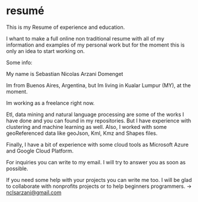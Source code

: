 # resumé
This is my Resume of experience and education.

I whant to make a full online non traditional resume with all of my information and examples of my personal work but for the moment this is only an idea to start working on.

Some info:

  My name is Sebastian Nicolas Arzani Domenget

  Im from Buenos Aires, Argentina, but Im living in Kualar Lumpur (MY), at the moment. 
  
  Im working as a freelance right now. 
  
  Etl, data mining and natural language processing are some of the works I have done and you can found in my repositories. But I have experience with clustering and machine learning as well. Also, I worked with some geoReferenced data like geoJson, Kml, Kmz and Shapes files.
  
  Finally, I have a bit of experience with some cloud tools as Microsoft Azure and Google Cloud Platform.

  For inquiries you can write to my email. I will try to answer you as soon as possible.
  
  If you need some help with your projects you can write me too. I will be glad to collaborate with nonprofits projects or to help beginners programmers.
  -> nclsarzani@gmail.com


